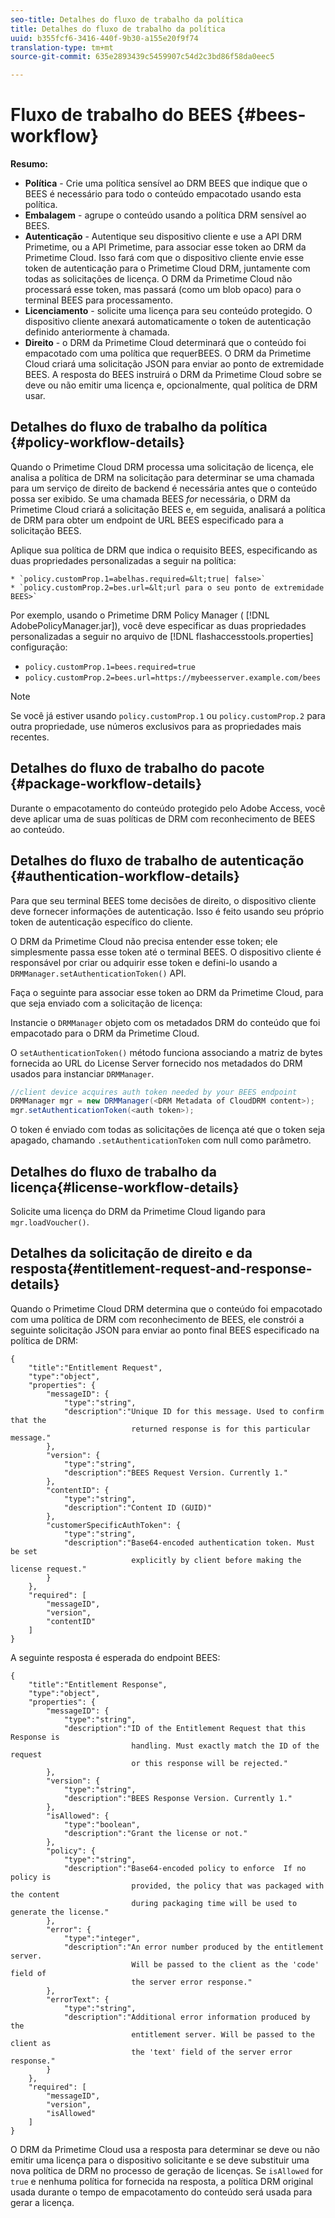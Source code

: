 ```yaml
---
seo-title: Detalhes do fluxo de trabalho da política
title: Detalhes do fluxo de trabalho da política
uuid: b355fcf6-3416-440f-9b30-a155e20f9f74
translation-type: tm+mt
source-git-commit: 635e2893439c5459907c54d2c3bd86f58da0eec5

---
```



# Fluxo de trabalho do BEES {#bees-workflow}

**Resumo:**

* **Política** - Crie uma política sensível ao DRM BEES que indique que o BEES é necessário para todo o conteúdo empacotado usando esta política.
* **Embalagem** - agrupe o conteúdo usando a política DRM sensível ao BEES.
* **Autenticação** - Autentique seu dispositivo cliente e use a API DRM Primetime, ou a API Primetime, para associar esse token ao DRM da Primetime Cloud. Isso fará com que o dispositivo cliente envie esse token de autenticação para o Primetime Cloud DRM, juntamente com todas as solicitações de licença. O DRM da Primetime Cloud não processará esse token, mas passará (como um blob opaco) para o terminal BEES para processamento.
* **Licenciamento** - solicite uma licença para seu conteúdo protegido. O dispositivo cliente anexará automaticamente o token de autenticação definido anteriormente à chamada.
* **Direito** - o DRM da Primetime Cloud determinará que o conteúdo foi empacotado com uma política que requerBEES. O DRM da Primetime Cloud criará uma solicitação JSON para enviar ao ponto de extremidade BEES. A resposta do BEES instruirá o DRM da Primetime Cloud sobre se deve ou não emitir uma licença e, opcionalmente, qual política de DRM usar.

## Detalhes do fluxo de trabalho da política {#policy-workflow-details}

Quando o Primetime Cloud DRM processa uma solicitação de licença, ele analisa a política de DRM na solicitação para determinar se uma chamada para um serviço de direito de backend é necessária antes que o conteúdo possa ser exibido. Se uma chamada BEES *for* necessária, o DRM da Primetime Cloud criará a solicitação BEES e, em seguida, analisará a política de DRM para obter um endpoint de URL BEES especificado para a solicitação BEES.

Aplique sua política de DRM que indica o requisito BEES, especificando as duas propriedades personalizadas a seguir na política:

    * `policy.customProp.1=abelhas.required=&lt;true| false>`
    * `policy.customProp.2=bes.url=&lt;url para o seu ponto de extremidade BEES>`

<!--<a id="example_F617FC49A4824C0CB234C92E57D876D3"></a>-->

Por exemplo, usando o Primetime DRM Policy Manager ( [!DNL AdobePolicyManager.jar]), você deve especificar as duas propriedades personalizadas a seguir no arquivo de [!DNL flashaccesstools.properties] configuração:

* `policy.customProp.1=bees.required=true`
* `policy.customProp.2=bees.url=https://mybeesserver.example.com/bees`

>[!NOTE]
>
>Se você já estiver usando `policy.customProp.1` ou `policy.customProp.2` para outra propriedade, use números exclusivos para as propriedades mais recentes.

## Detalhes do fluxo de trabalho do pacote {#package-workflow-details}

Durante o empacotamento do conteúdo protegido pelo Adobe Access, você deve aplicar uma de suas políticas de DRM com reconhecimento de BEES ao conteúdo.

## Detalhes do fluxo de trabalho de autenticação {#authentication-workflow-details}

Para que seu terminal BEES tome decisões de direito, o dispositivo cliente deve fornecer informações de autenticação. Isso é feito usando seu próprio token de autenticação específico do cliente.

O DRM da Primetime Cloud não precisa entender esse token; ele simplesmente passa esse token até o terminal BEES. O dispositivo cliente é responsável por criar ou adquirir esse token e defini-lo usando a `DRMManager.setAuthenticationToken()` API.

Faça o seguinte para associar esse token ao DRM da Primetime Cloud, para que seja enviado com a solicitação de licença:

Instancie o `DRMManager` objeto com os metadados DRM do conteúdo que foi empacotado para o DRM da Primetime Cloud.

O `setAuthenticationToken()` método funciona associando a matriz de bytes fornecida ao URL do License Server fornecido nos metadados do DRM usados para instanciar `DRMManager`.

```java
//client device acquires auth token needed by your BEES endpoint  
DRMManager mgr = new DRMManager(<DRM Metadata of CloudDRM content>);  
mgr.setAuthenticationToken(<auth token>);
```

O token é enviado com todas as solicitações de licença até que o token seja apagado, chamando `.setAuthenticationToken` com null como parâmetro.

## Detalhes do fluxo de trabalho da licença{#license-workflow-details}

Solicite uma licença do DRM da Primetime Cloud ligando para `mgr.loadVoucher()`.

## Detalhes da solicitação de direito e da resposta{#entitlement-request-and-response-details}

Quando o Primetime Cloud DRM determina que o conteúdo foi empacotado com uma política de DRM com reconhecimento de BEES, ele constrói a seguinte solicitação JSON para enviar ao ponto final BEES especificado na política de DRM:

```
{
    "title":"Entitlement Request",
    "type":"object",
    "properties": {
        "messageID": {
            "type":"string",
            "description":"Unique ID for this message. Used to confirm that the
                           returned response is for this particular message."
        },
        "version": {
            "type":"string",
            "description":"BEES Request Version. Currently 1."
        },
        "contentID": {
            "type":"string",
            "description":"Content ID (GUID)"
        },
        "customerSpecificAuthToken": {
            "type":"string",
            "description":"Base64-encoded authentication token. Must be set
                           explicitly by client before making the license request."
        }
    },
    "required": [
        "messageID",
        "version",
        "contentID"
    ]
}
```

A seguinte resposta é esperada do endpoint BEES:

```
{
    "title":"Entitlement Response",
    "type":"object",
    "properties": {
        "messageID": {
            "type":"string",
            "description":"ID of the Entitlement Request that this Response is
                           handling. Must exactly match the ID of the request
                           or this response will be rejected."
        },
        "version": {
            "type":"string",
            "description":"BEES Response Version. Currently 1."
        },
        "isAllowed": {
            "type":"boolean",
            "description":"Grant the license or not."
        },
        "policy": {
            "type":"string",
            "description":"Base64-encoded policy to enforce  If no policy is
                           provided, the policy that was packaged with the content
                           during packaging time will be used to generate the license."
        },
        "error": {
            "type":"integer",
            "description":"An error number produced by the entitlement server.
                           Will be passed to the client as the 'code' field of
                           the server error response."
        },
        "errorText": {
            "type":"string",
            "description":"Additional error information produced by the
                           entitlement server. Will be passed to the client as
                           the 'text' field of the server error response."
        }
    },
    "required": [
        "messageID",
        "version",
        "isAllowed"
    ]
}
```

O DRM da Primetime Cloud usa a resposta para determinar se deve ou não emitir uma licença para o dispositivo solicitante e se deve substituir uma nova política de DRM no processo de geração de licenças. Se `isAllowed` for `true` e nenhuma política for fornecida na resposta, a política DRM original usada durante o tempo de empacotamento do conteúdo será usada para gerar a licença.